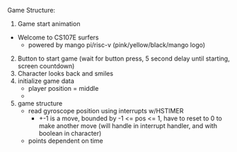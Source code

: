 Game Structure:
1. Game start animation
- Welcome to CS107E surfers
    - powered by mango pi/risc-v (pink/yellow/black/mango logo)
2. Button to start game (wait for button press, 5 second delay until starting, screen countdown)
3. Character looks back and smiles
4. initialize game data
    - player position = middle
    -
5. game structure
    - read gyroscope position using interrupts w/HSTIMER
        - +-1 is a move, bounded by -1 <= pos <= 1, have to reset to 0 to make another move
        (will handle in interrupt handler, and with boolean in character)
    - points dependent on time
